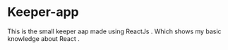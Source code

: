 # Keeper-app
This is the small keeper aap made using ReactJs . Which shows my basic knowledge about React . 
